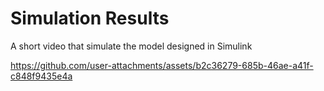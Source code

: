 # Simulation Results

A short video that simulate the model designed in Simulink

https://github.com/user-attachments/assets/b2c36279-685b-46ae-a41f-c848f9435e4a


